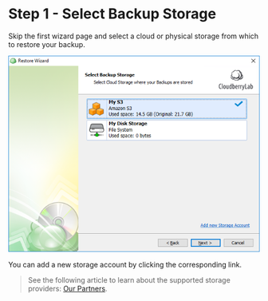 # Step 1 - Select Backup Storage

Skip the first wizard page and select a cloud or physical storage from which to restore your backup.

![](../../.gitbook/assets/select-backup-storage.png)

You can add a new storage account by clicking the corresponding link.

> See the following article to learn about the supported storage providers: [Our Partners](https://www.cloudberrylab.com/partners/our-partners.aspx).


